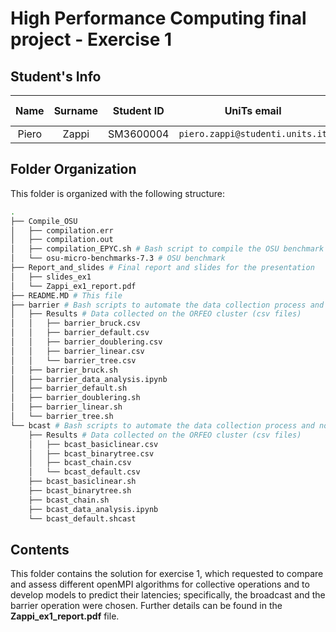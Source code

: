 # High Performance Computing final project - Exercise 1

## Student's Info

| Name | Surname | Student ID | UniTs email | Personal email | Master course |
|:---:|:---:|:---:|:---:|:---:|:---:|
| Piero | Zappi | SM3600004 | `piero.zappi@studenti.units.it` | `piero.z.2001@gmail.com` | SDIC |

## Folder Organization

This folder is organized with the following structure:

```bash
.
├── Compile_OSU
│   ├── compilation.err
│   ├── compilation.out
│   ├── compilation_EPYC.sh # Bash script to compile the OSU benchmark on the EPYC nodes of the ORFEO cluster
│   └── osu-micro-benchmarks-7.3 # OSU benchmark
├── Report_and_slides # Final report and slides for the presentation
│   ├── slides_ex1
│   └── Zappi_ex1_report.pdf
├── README.MD # This file
├── barrier # Bash scripts to automate the data collection process and notebook for the analysis of the results
│   ├── Results # Data collected on the ORFEO cluster (csv files)
│   │   ├── barrier_bruck.csv
│   │   ├── barrier_default.csv
│   │   ├── barrier_doublering.csv
│   │   ├── barrier_linear.csv
│   │   └── barrier_tree.csv
│   ├── barrier_bruck.sh
│   ├── barrier_data_analysis.ipynb
│   ├── barrier_default.sh
│   ├── barrier_doublering.sh
│   ├── barrier_linear.sh
│   └── barrier_tree.sh
└── bcast # Bash scripts to automate the data collection process and notebook for the analysis of the results
    ├── Results # Data collected on the ORFEO cluster (csv files)
    │   ├── bcast_basiclinear.csv
    │   ├── bcast_binarytree.csv
    │   ├── bcast_chain.csv
    │   └── bcast_default.csv
    ├── bcast_basiclinear.sh
    ├── bcast_binarytree.sh
    ├── bcast_chain.sh
    ├── bcast_data_analysis.ipynb
    └── bcast_default.shcast

```

## Contents

This folder contains the solution for exercise 1, which requested to compare and assess different openMPI algorithms for collective operations and to develop models to predict their latencies; specifically, the broadcast and the barrier operation were chosen.
Further details can be found in the **Zappi_ex1_report.pdf** file.
